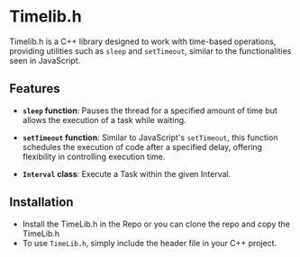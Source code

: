 # Timelib.h

Timelib.h is a C++ library designed to work with time-based operations, providing utilities such as `sleep` and `setTimeout`, similar to the functionalities seen in JavaScript.

## Features

- **`sleep` function**: Pauses the thread for a specified amount of time but allows the execution of a task while waiting.
- **`setTimeout` function**: Similar to JavaScript's `setTimeout`, this function schedules the execution of code after a specified delay, offering flexibility in controlling execution time.

- **`Interval` class**: Execute a Task within the given Interval.

## Installation
 - Install the TimeLib.h in the Repo or you can clone the repo and copy the TimeLib.h
 - To use `TimeLib.h`, simply include the header file in your C++ project.